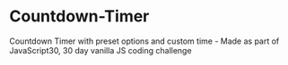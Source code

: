 # Countdown-Timer
Countdown Timer with preset options and custom time - Made as part of JavaScript30, 30 day vanilla JS coding challenge
